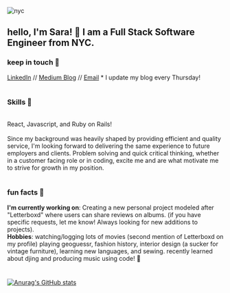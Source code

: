 
  <img alt="nyc" src="https://www.pngkey.com/png/detail/38-380912_new-york-skyline-outline-png.png">
  <h2>hello, I'm Sara! 💫 I am a Full Stack Software Engineer from NYC.</h2> 
<h3>keep in touch 💌</h3>
   <a href="https://www.linkedin.com/in/saracemal/">LinkedIn</a> //  <a href="https://saracemal.medium.com">Medium Blog</a> // <a href="mailto:saracemal@gmail.com">Email</a>
   * I update my blog every Thursday!
  
# 
  
<h3>Skills 🤝</h3>
<br>
React, Javascript, and Ruby on Rails!
<br>
<br>
Since my background was heavily shaped by providing efficient and quality service, I'm looking forward to delivering the same experience to future employers and clients. Problem solving and quick critical thinking, whether in a customer facing role or in coding, excite me and are what motivate me to strive for growth in my position. 

#

<h3>fun facts 🌱</h3>
<b>I'm currently working on</b>: Creating a new personal project modeled after "Letterboxd" where users can share reviews on albums. (if you have specific requests, let me know! Always looking for new additions to projects).
<br>
<b>Hobbies</b>: watching/logging lots of movies (second mention of Letterboxd on my profile) playing geoguessr, fashion history, interior design (a sucker for vintage furniture), learning new languages, and sewing. recently learned about djing and producing music using code! 🤯

#




[![Anurag's GitHub stats](https://github-readme-stats.vercel.app/api?username=saracemal&theme=vue&show_icons=true)](https://github.com/anuraghazra/github-readme-stats)

